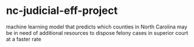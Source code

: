 # nc-judicial-eff-project
machine learning model that predicts which counties in North Carolina may be in need of additional resources to dispose felony cases in superior court at a faster rate
